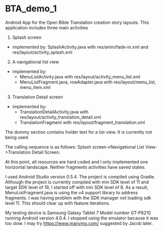 BTA_demo_1
==========

Android App for the Open Bible Translation creation story layouts.  This application includes three main activities
1. Splash screen
  - implemented by:  SplashActivity.java with res/anim/fade-in.xml and res/layout/activity_splash.xml
2. A navigational list view
  - implemented by: 
    - MenuListActivity.java with res/layout/activity_menu_list.xml
    - MenuListFragment.java, rowAdapter.java with res/layout/menu_list, menu_item.xml
3. Translation Detail screen  
  - implemented by:  
    - TranslationDetailActivity.java with res/layout/activity_translation_detail.xml
    - TranslationFragment with res/layout/fragment_translation.xml

The dummy section contains holder text for a list view.  It is currently not being used.

The calling sequence is as follows:
Splash screen->Navigational List View->Translation Detail Screen.

At this point, all resources are hard coded and I only implemented one horizontal landscape.  Neither fragments
activities have saved states.

I used Android Studio version 0.5.4.  The project is compiled using Gradle.  Although the project is currently compiled with min SDK level of 11 and target SDK level of 19, I started off with min SDK level of 8.  As a result, MenuListFragment.java is using the v4 support library to address fragments.  I was having problem with the SDK manager not loading sdk level 11.  This should clear up with feature iterations.

My testing device is Samsung Galaxy Tablet 7 Model number GT-P6210 running Android version 4.0.4.  I stopped using the
emulator because it was too slow.  I may try https://www.manymo.com/ suggested by Jacob later.  
